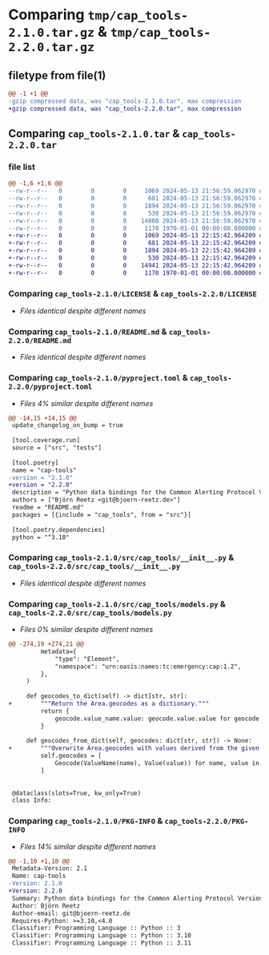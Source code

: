 # Comparing `tmp/cap_tools-2.1.0.tar.gz` & `tmp/cap_tools-2.2.0.tar.gz`

## filetype from file(1)

```diff
@@ -1 +1 @@
-gzip compressed data, was "cap_tools-2.1.0.tar", max compression
+gzip compressed data, was "cap_tools-2.2.0.tar", max compression
```

## Comparing `cap_tools-2.1.0.tar` & `cap_tools-2.2.0.tar`

### file list

```diff
@@ -1,6 +1,6 @@
--rw-r--r--   0        0        0     1069 2024-05-13 21:56:59.062970 cap_tools-2.1.0/LICENSE
--rw-r--r--   0        0        0      681 2024-05-13 21:56:59.062970 cap_tools-2.1.0/README.md
--rw-r--r--   0        0        0     1894 2024-05-13 21:56:59.062970 cap_tools-2.1.0/pyproject.toml
--rw-r--r--   0        0        0      530 2024-05-13 21:56:59.062970 cap_tools-2.1.0/src/cap_tools/__init__.py
--rw-r--r--   0        0        0    14800 2024-05-13 21:56:59.062970 cap_tools-2.1.0/src/cap_tools/models.py
--rw-r--r--   0        0        0     1170 1970-01-01 00:00:00.000000 cap_tools-2.1.0/PKG-INFO
+-rw-r--r--   0        0        0     1069 2024-05-13 22:15:42.964209 cap_tools-2.2.0/LICENSE
+-rw-r--r--   0        0        0      681 2024-05-13 22:15:42.964209 cap_tools-2.2.0/README.md
+-rw-r--r--   0        0        0     1894 2024-05-13 22:15:42.964209 cap_tools-2.2.0/pyproject.toml
+-rw-r--r--   0        0        0      530 2024-05-13 22:15:42.964209 cap_tools-2.2.0/src/cap_tools/__init__.py
+-rw-r--r--   0        0        0    14941 2024-05-13 22:15:42.964209 cap_tools-2.2.0/src/cap_tools/models.py
+-rw-r--r--   0        0        0     1170 1970-01-01 00:00:00.000000 cap_tools-2.2.0/PKG-INFO
```

### Comparing `cap_tools-2.1.0/LICENSE` & `cap_tools-2.2.0/LICENSE`

 * *Files identical despite different names*

### Comparing `cap_tools-2.1.0/README.md` & `cap_tools-2.2.0/README.md`

 * *Files identical despite different names*

### Comparing `cap_tools-2.1.0/pyproject.toml` & `cap_tools-2.2.0/pyproject.toml`

 * *Files 4% similar despite different names*

```diff
@@ -14,15 +14,15 @@
 update_changelog_on_bump = true
 
 [tool.coverage.run]
 source = ["src", "tests"]
 
 [tool.poetry]
 name = "cap-tools"
-version = "2.1.0"
+version = "2.2.0"
 description = "Python data bindings for the Common Alerting Protocol Version."
 authors = ["Björn Reetz <git@bjoern-reetz.de>"]
 readme = "README.md"
 packages = [{include = "cap_tools", from = "src"}]
 
 [tool.poetry.dependencies]
 python = "^3.10"
```

### Comparing `cap_tools-2.1.0/src/cap_tools/__init__.py` & `cap_tools-2.2.0/src/cap_tools/__init__.py`

 * *Files identical despite different names*

### Comparing `cap_tools-2.1.0/src/cap_tools/models.py` & `cap_tools-2.2.0/src/cap_tools/models.py`

 * *Files 0% similar despite different names*

```diff
@@ -274,19 +274,21 @@
         metadata={
             "type": "Element",
             "namespace": "urn:oasis:names:tc:emergency:cap:1.2",
         },
     )
 
     def geocodes_to_dict(self) -> dict[str, str]:
+        """Return the Area.geocodes as a dictionary."""
         return {
             geocode.value_name.value: geocode.value.value for geocode in self.geocodes
         }
 
     def geocodes_from_dict(self, geocodes: dict[str, str]) -> None:
+        """Overwrite Area.geocodes with values derived from the given dictionary."""
         self.geocodes = [
             Geocode(ValueName(name), Value(value)) for name, value in geocodes.items()
         ]
 
 
 @dataclass(slots=True, kw_only=True)
 class Info:
```

### Comparing `cap_tools-2.1.0/PKG-INFO` & `cap_tools-2.2.0/PKG-INFO`

 * *Files 14% similar despite different names*

```diff
@@ -1,10 +1,10 @@
 Metadata-Version: 2.1
 Name: cap-tools
-Version: 2.1.0
+Version: 2.2.0
 Summary: Python data bindings for the Common Alerting Protocol Version.
 Author: Björn Reetz
 Author-email: git@bjoern-reetz.de
 Requires-Python: >=3.10,<4.0
 Classifier: Programming Language :: Python :: 3
 Classifier: Programming Language :: Python :: 3.10
 Classifier: Programming Language :: Python :: 3.11
```

